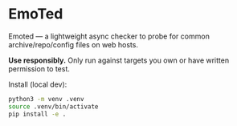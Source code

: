 # EmoTed

Emoted — a lightweight async checker to probe for common archive/repo/config files on web hosts.

**Use responsibly.** Only run against targets you own or have written permission to test.

Install (local dev):
```bash
python3 -m venv .venv
source .venv/bin/activate
pip install -e .
